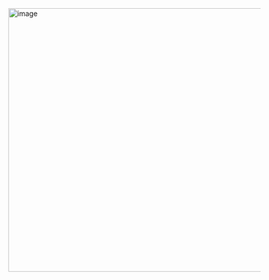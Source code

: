 <img width="527" alt="image" src="https://github.com/user-attachments/assets/bf63bed7-ede2-4637-b968-a1a70c58b206" />

